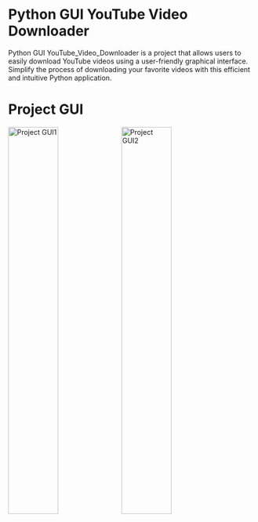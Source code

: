 # Python GUI YouTube Video Downloader
Python GUI YouTube_Video_Downloader is a project that allows users to easily download YouTube videos using a user-friendly graphical interface. Simplify the process of downloading your favorite videos with this efficient and intuitive Python application.

# Project GUI

<img src="https://github.com/akgaur12/YouTube_Video_Downloader/assets/134853842/2438dc72-911a-4954-9857-b94b2b8fac41" alt="Project GUI1" width="45%">
<img src="https://github.com/akgaur12/YouTube_Video_Downloader/assets/134853842/10fbeb85-0386-4d32-ace5-6eb0167d9d6e" alt="Project GUI2" width="45%">



